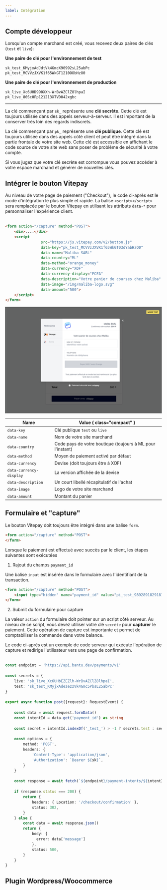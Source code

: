 ```yaml
---
label: Intégration
---
```


## Compte développeur

Lorsqu'un compte marchand est créé, vous recevez deux paires de clés (`test` et `live`):

**Une paire de clé pour l'environnement de test**
```
sk_test_KMyjxAdJdtVk4GmcX90992sL25abPc
pk_test_MCVVzJXVK1f65WkGT1210OObHzO0
```

**Une paire de clé pour l'environnement de production**
```
sk_live_Xc6UHD990XXh-WrBvAZClZ8lhpaI
pk_live_80Sc0Fp121213XTVD042xgbc
```

<hr />

La clé commençant par `sk_` représente une **clé secrète**. Cette clé est toujours utilisée dans des appels
serveur-à-serveur. Il est important de la conserver très loin des regards indiscrets.

La clé commençant par `pk_` représente une **clé publique**. Cette clé est toujours utilisée dans des appels
côté client et peut être intégré dans la partie frontale de votre site web. Cette clé est accessible en
affichant le code source de votre site web sans poser de problème de sécurité à votre compte.

Si vous jugez que votre clé secrète est corrompue vous pouvez accéder à votre espace marchand et générer de  nouvelles clés.


## Intégrer le bouton Vitepay

Au niveau de votre page de paiement ("Checkout"), le code ci-après est le mode d'intégration le plus simple et rapide.
La balise `<script></script>` sera remplacée par le bouton Vitepay en utilisant les attributs `data-*` pour personnaliser l'expérience client.

```html

<form action="/capture" method="POST">
    <div>....</div>
    <script
                src="https://js.vitepay.com/v2/button.js"
                data-key="pk_test_MCVVzJXVK1f65WkGT03dYabHzO0"
                data-name="Maliba SARL"
                data-country="ML"
                data-method="orange_money"
                data-currency="XOF"
                data-currency-display="FCFA"
                data-description="Votre panier de courses chez Maliba"
                data-image="/img/maliba-logo.svg"
                data-amount="500">
    </script>
</form>
```

![](./static/img/demo-popup.png)

Name                    | Value { class="compact" }
---                     | ---
`data-key`              | Clé publique `test` ou `live`
`data-name`             | Nom de votre site marchand
`data-country`          | Code pays de votre boutique (toujours à ML pour l'instant)
`data-method`           | Moyen de paiement activé par défaut
`data-currency`         | Devise (doit toujours être à XOF)
`data-currency-display` | La version affichée de la devise
`data-description`      | Un court libellé récapitulatif de l'achat
`data-image`            | Logo de votre site marchand
`data-amount`           | Montant du panier

## Formulaire et "capture"

Le bouton Vitepay doit toujours être intégré dans une balise `form`.

```html
<form action="/capture" method="POST">
</form>
```

Lorsque le paiement est effectué avec succès par le client, les étapes suivantes sont exécutées

1. Rajout du champs `payment_id`

Une balise `input` est insérée dans le formulaire avec l'identifiant de la transaction.

```html
<form action="/capture" method="POST">
    <input type="hidden" name="payment_id" value="pi_test_9892891829181"/>
</form>
```

2. Submit du formulaire pour capture

La valeur `action` du formulaire doit pointer sur un script côté serveur. Au niveau de ce script,
vous devez utiliser votre clé `secrète` pour **capturer** le paiement. Cette opération de capture est importante
et permet de comptabiliser la commande dans votre balance. 

Le code ci-après est un exemple de code serveur qui exécute l'opération de capture et redirige l'utilisateur
vers une page de confirmation.

```typescript

const endpoint = 'https://api.bantu.dev/payments/v1'

const secrets = {
    live: 'sk_live_Xc6UHbEZEZlh-WrBvAZClZ8lhpaI',
    test: 'sk_test_KMyjxAdezezzVk4Gmc5PbsL25abPc'
}

export async function post({request}: RequestEvent) {

    const data = await request.formData()
    const intentId = data.get('payment_id') as string

    const secret = intentId.indexOf('_test_') > -1 ? secrets.test : secrets.live

    const options = {
        method: 'POST',
        headers: {
            'Content-Type': 'application/json',
            'Authorization': `Bearer ${sk}`,
        }
    }
    
    const response = await fetch(`${endpoint}/payment-intents/${intentId}/capture`, options)
    
    if (response.status === 200) {
        return {
            headers: { Location: '/checkout/confirmation' },
            status: 302,
        }
    } else {
        const data = await response.json()
        return {
            body: { 
              error: data['message']
            },
            status: 500,
        }
    }
}
``` 

## Plugin Wordpress/Woocommerce